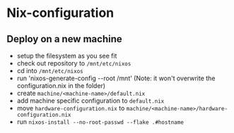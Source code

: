 # Nix-configuration

## Deploy on a new machine
* setup the filesystem as you see fit
* check out repository to `/mnt/etc/nixos`
* cd into `/mnt/etc/nixos`
* run 'nixos-generate-config --root /mnt' (Note: it won't overwrite the configuration.nix in the folder)
* create `machine/<machine-name>/default.nix`
* add machine specific configuration to `default.nix`
* move `hardware-configuration.nix` to `machine/<machine-name>/hardware-configuration.nix`
* run `nixos-install --no-root-passwd --flake .#hostname`
